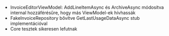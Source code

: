 - InvoiceEditorViewModel: AddLineItemAsync és ArchiveAsync módosítva internal hozzáférésűre, hogy más ViewModel-ek hívhassák
- FakeInvoiceRepository bővítve GetLastUsageDataAsync stub implementációval
- Core tesztek sikeresen lefutnak
